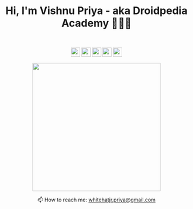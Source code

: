 
<h1 align='center'>
 Hi, I'm Vishnu Priya - aka Droidpedia Academy 👩🏻‍💻
</h1>

<br/>
<p align='center'>
<a href="https://github.com/vishnupriya-whitehatjr"><img src="https://img.shields.io/badge/GitHub-100000?style=for-the-badge&logo=github&logoColor=white" height=25></a>              <a href="https://www.linkedin.com/in/vishnupriyayerram/"><img src="https://img.shields.io/badge/linkedin-%230077B5.svg?&style=for-the-badge&logo=linkedin&logoColor=white" height=25></a>               <a href="https://www.instagram.com/droidpediaacademy/"><img src="https://img.shields.io/badge/instagram-%23E4405F.svg?&style=for-the-badge&logo=instagram&logoColor=white" height=25></a> <a href="https://www.facebook.com/vishnupriya888/"><img src="https://img.shields.io/badge/Facebook-1877F2?style=for-the-badge&logo=facebook&logoColor=white" height=25></a>             <a href="https://www.youtube.com/channel/UCipOQ0TxgLFkEkA2SSCdA1A"><img src="https://img.shields.io/badge/YouTube-FF0000?style=for-the-badge&logo=youtube&logoColor=white" height=25></a>

</p>

<p align='center'>
  <a href="#"><img src="https://github-readme-stats.vercel.app/api?username=vishnupriya-whitehatjr&show_icons=true&count_private=true&theme=dark" width="350"></a>
</p>

<p align='center'>
 📫   How to reach me: <a href='mailto:whitehatjr.priya@gmail.com'>whitehatjr.priya@gmail.com</a>
 </p>
